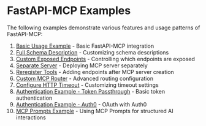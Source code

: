 # FastAPI-MCP Examples

The following examples demonstrate various features and usage patterns of FastAPI-MCP:

1. [Basic Usage Example](01_basic_usage_example.py) - Basic FastAPI-MCP integration
2. [Full Schema Description](02_full_schema_description_example.py) - Customizing schema descriptions
3. [Custom Exposed Endpoints](03_custom_exposed_endpoints_example.py) - Controlling which endpoints are exposed
4. [Separate Server](04_separate_server_example.py) - Deploying MCP server separately
5. [Reregister Tools](05_reregister_tools_example.py) - Adding endpoints after MCP server creation
6. [Custom MCP Router](06_custom_mcp_router_example.py) - Advanced routing configuration
7. [Configure HTTP Timeout](07_configure_http_timeout_example.py) - Customizing timeout settings
8. [Authentication Example - Token Passthrough](08_auth_example_token_passthrough.py) - Basic token authentication
9. [Authentication Example - Auth0](09_auth_example_auth0.py) - OAuth with Auth0
10. [MCP Prompts Example](10_prompts_example.py) - Using MCP Prompts for structured AI interactions
